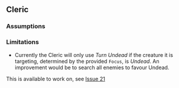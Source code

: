 ## Cleric

### Assumptions

### Limitations

- Currently the Cleric will only use _Turn Undead_ if the creature it is targeting,
determined by the provided `Focus`, is _Undead_. An improvement would be to search all enemies to favour Undead.

This is available to work on, see [Issue 21](https://github.com/tjheslin1/DMsPredictor/issues/21)